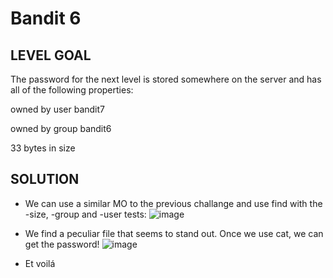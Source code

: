 # Bandit 6
 
## LEVEL GOAL

The password for the next level is stored somewhere on the server and has all of the following properties:

owned by user bandit7

owned by group bandit6

33 bytes in size

## SOLUTION

- We can use a similar MO to the previous challange and use find with the -size, -group and -user tests:
  ![image](https://user-images.githubusercontent.com/44790709/202812675-86718ff0-1491-4129-845f-0d3e39547186.png)

- We find a peculiar file that seems to stand out. Once we use cat, we can get the password!
  ![image](https://user-images.githubusercontent.com/44790709/202812829-dfd1bbc7-3ece-46f4-bdf7-487eb292c91c.png)

- Et voilá
